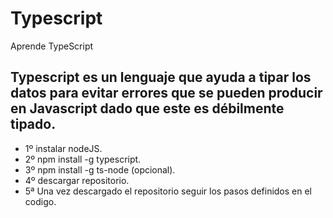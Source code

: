 # Typescript
Aprende TypeScript
## Typescript es un lenguaje que ayuda a tipar los datos para evitar errores que se pueden producir en Javascript dado que este es  débilmente tipado.

- 1º instalar nodeJS.
- 2º npm install -g typescript.
- 3º npm install -g ts-node (opcional).
- 4º descargar repositorio.
- 5ª Una vez descargado el repositorio seguir los pasos definidos en el codigo.


